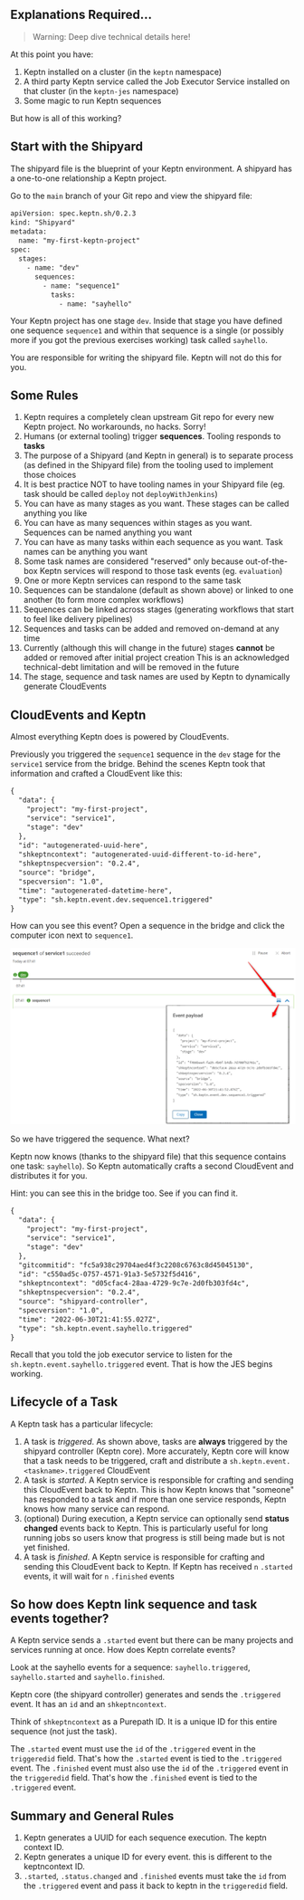 ## Explanations Required...

> Warning: Deep dive technical details here!

At this point you have:

1. Keptn installed on a cluster (in the `keptn` namespace)
2. A third party Keptn service called the Job Executor Service installed on that cluster (in the `keptn-jes` namespace)
3. Some magic to run Keptn sequences

But how is all of this working?

## Start with the Shipyard

The shipyard file is the blueprint of your Keptn environment. A shipyard has a one-to-one relationship a Keptn project.

Go to the `main` branch of your Git repo and view the shipyard file:

```
apiVersion: spec.keptn.sh/0.2.3
kind: "Shipyard"
metadata:
  name: "my-first-keptn-project"
spec:
  stages:
    - name: "dev"
      sequences:
        - name: "sequence1"
          tasks: 
            - name: "sayhello"
```

Your Keptn project has one stage `dev`. Inside that stage you have defined one sequence `sequence1` and within that sequence is a single (or possibly more if you got the previous exercises working) task called `sayhello`.

You are responsible for writing the shipyard file. Keptn will not do this for you.

## Some Rules

1. Keptn requires a completely clean upstream Git repo for every new Keptn project. No workarounds, no hacks. Sorry!
2. Humans (or external tooling) trigger **sequences**. Tooling responds to **tasks**
3. The purpose of a Shipyard (and Keptn in general) is to separate process (as defined in the Shipyard file) from the tooling used to implement those choices
4. It is best practice NOT to have tooling names in your Shipyard file (eg. task should be called `deploy` not `deployWithJenkins`)
5. You can have as many stages as you want. These stages can be called anything you like
6. You can have as many sequences within stages as you want. Sequences can be named anything you want
7. You can have as many tasks within each sequence as you want. Task names can be anything you want
8. Some task names are considered "reserved" only because out-of-the-box Keptn services will respond to those task events (eg. `evaluation`)
9. One or more Keptn services can respond to the same task
9. Sequences can be standalone (default as shown above) or linked to one another (to form more complex workflows)
10. Sequences can be linked across stages (generating workflows that start to feel like delivery pipelines)
11. Sequences and tasks can be added and removed on-demand at any time
12. Currently (although this will change in the future) stages **cannot** be added or removed after initial project creation
   This is an acknowledged technical-debt limitation and will be removed in the future
13. The stage, sequence and task names are used by Keptn to dynamically generate CloudEvents


## CloudEvents and Keptn
Almost everything Keptn does is powered by CloudEvents.

Previously you triggered the `sequence1` sequence in the `dev` stage for the `service1` service from the bridge. Behind the scenes Keptn took that information and crafted a CloudEvent like this:

```
{
  "data": {
    "project": "my-first-project",
    "service": "service1",
    "stage": "dev"
  },
  "id": "autogenerated-uuid-here",
  "shkeptncontext": "autogenerated-uuid-different-to-id-here",
  "shkeptnspecversion": "0.2.4",
  "source": "bridge",
  "specversion": "1.0",
  "time": "autogenerated-datetime-here",
  "type": "sh.keptn.event.dev.sequence1.triggered"
}
```

How can you see this event? Open a sequence in the bridge and click the computer icon next to `sequence1`.

![](assets/images/explanations-1.png)

So we have triggered the sequence. What next?

Keptn now knows (thanks to the shipyard file) that this sequence contains one task: `sayhello`). So Keptn automatically crafts a second CloudEvent and distributes it for you.

Hint: you can see this in the bridge too. See if you can find it.

```
{
  "data": {
    "project": "my-first-project",
    "service": "service1",
    "stage": "dev"
  },
  "gitcommitid": "fc5a938c29704aed4f3c2208c6763c8d45045130",
  "id": "c550ad5c-0757-4571-91a3-5e5732f5d416",
  "shkeptncontext": "d05cfac4-28aa-4729-9c7e-2d0fb303fd4c",
  "shkeptnspecversion": "0.2.4",
  "source": "shipyard-controller",
  "specversion": "1.0",
  "time": "2022-06-30T21:41:55.027Z",
  "type": "sh.keptn.event.sayhello.triggered"
}
```

Recall that you told the job executor service to listen for the `sh.keptn.event.sayhello.triggered` event. That is how the JES begins working.

## Lifecycle of a Task

A Keptn task has a particular lifecycle:

1. A task is _triggered_. As shown above, tasks are **always** triggered by the shipyard controller (Keptn core).
    More accurately, Keptn core will know that a task needs to be triggered, craft and distribute a `sh.keptn.event.<taskname>.triggered` CloudEvent
2. A task is _started_. A Keptn service is responsible for crafting and sending this CloudEvent back to Keptn. This is how Keptn knows that "someone" has responded to a task and if more than one service responds, Keptn knows how many service can respond.
3. (optional) During execution, a Keptn service can optionally send **status changed** events back to Keptn.
    This is particularly useful for long running jobs so users know that progress is still being made but is not yet finished.
4. A task is _finished_. A Keptn service is responsible for crafting and sending this CloudEvent back to Keptn. If Keptn has received `n` `.started` events, it will wait for `n` `.finished` events

## So how does Keptn link sequence and task events together?

A Keptn service sends a `.started` event but there can be many projects and services running at once. How does Keptn correlate events?

Look at the sayhello events for a sequence: `sayhello.triggered`, `sayhello.started` and `sayhello.finished`.

Keptn core (the shipyard controller) generates and sends the `.triggered` event. It has an `id` and an `shkeptncontext`.

Think of `shkeptncontext` as a Purepath ID. It is a unique ID for this entire sequence (not just the task).

The `.started` event must use the `id` of the `.triggered` event in the `triggeredid` field. That's how the `.started` event is tied to the `.triggered` event.
The `.finished` event must also use the `id` of the `.triggered` event in the `triggeredid` field. That's how the `.finished` event is tied to the `.triggered` event.

## Summary and General Rules

1. Keptn generates a UUID for each sequence execution. The keptn context ID.
2. Keptn generates a unique ID for every event. this is different to the keptncontext ID.
3. `.started`, `.status.changed` and `.finished` events must take the `id` from the `.triggered` event and pass it back to keptn in the `triggeredid` field.


